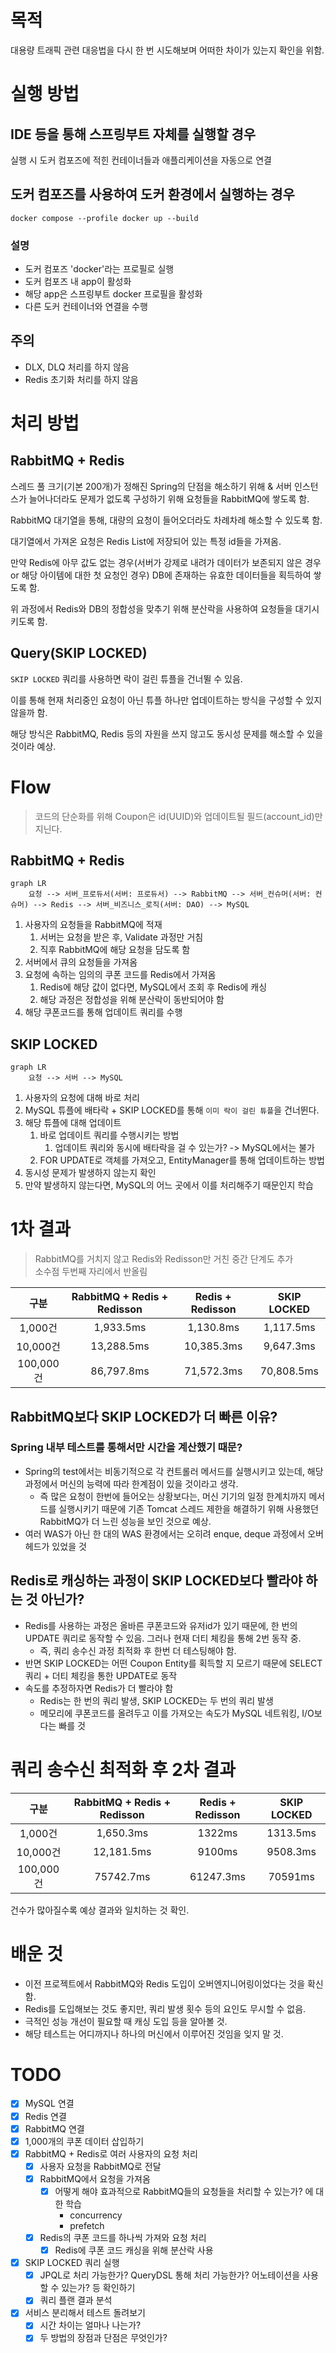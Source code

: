 # 목적

대용량 트래픽 관련 대응법을 다시 한 번 시도해보며 어떠한 차이가 있는지 확인을 위함.

# 실행 방법

## IDE 등을 통해 스프링부트 자체를 실행할 경우

실행 시 도커 컴포즈에 적힌 컨테이너들과 애플리케이션을 자동으로 연결

## 도커 컴포즈를 사용하여 도커 환경에서 실행하는 경우

`docker compose --profile docker up --build`

### 설명

- 도커 컴포즈 'docker'라는 프로필로 실행
- 도커 컴포즈 내 app이 활성화
- 해당 app은 스프링부트 docker 프로필을 활성화
- 다른 도커 컨테이너와 연결을 수행

## 주의

- DLX, DLQ 처리를 하지 않음
- Redis 초기화 처리를 하지 않음

# 처리 방법

## RabbitMQ + Redis

스레드 풀 크기(기본 200개)가 정해진 Spring의 단점을 해소하기 위해 & 서버 인스턴스가 늘어나더라도 문제가 없도록 구성하기 위해 요청들을 RabbitMQ에 쌓도록 함.

RabbitMQ 대기열을 통해, 대량의 요청이 들어오더라도 차례차례 해소할 수 있도록 함.

대기열에서 가져온 요청은 Redis List에 저장되어 있는 특정 id들을 가져옴.

만약 Redis에 아무 값도 없는 경우(서버가 강제로 내려가 데이터가 보존되지 않은 경우 or 해당 아이템에 대한 첫 요청인 경우) DB에 존재하는 유효한 데이터들을 획득하여 쌓도록 함.

위 과정에서 Redis와 DB의 정합성을 맞추기 위해 분산락을 사용하여 요청들을 대기시키도록 함.

## Query(SKIP LOCKED)

`SKIP LOCKED` 쿼리를 사용하면 락이 걸린 튜플을 건너뛸 수 있음.

이를 통해 현재 처리중인 요청이 아닌 튜플 하나만 업데이트하는 방식을 구성할 수 있지 않을까 함.

해당 방식은 RabbitMQ, Redis 등의 자원을 쓰지 않고도 동시성 문제를 해소할 수 있을 것이라 예상.

# Flow

> 코드의 단순화를 위해 Coupon은 id(UUID)와 업데이트될 필드(account_id)만 지닌다.

## RabbitMQ + Redis

```mermaid
graph LR
    요청 --> 서버_프로듀서(서버: 프로듀서) --> RabbitMQ --> 서버_컨슈머(서버: 컨슈머) --> Redis --> 서버_비즈니스_로직(서버: DAO) --> MySQL 
```

1. 사용자의 요청들을 RabbitMQ에 적재
    1. 서버는 요청을 받은 후, Validate 과정만 거침
    2. 직후 RabbitMQ에 해당 요청을 담도록 함
2. 서버에서 큐의 요청들을 가져옴
3. 요청에 속하는 임의의 쿠폰 코드를 Redis에서 가져옴
    1. Redis에 해당 값이 없다면, MySQL에서 조회 후 Redis에 캐싱
    2. 해당 과정은 정합성을 위해 분산락이 동반되어야 함
4. 해당 쿠폰코드를 통해 업데이트 쿼리를 수행

## SKIP LOCKED

```mermaid
graph LR
    요청 --> 서버 --> MySQL 
```

1. 사용자의 요청에 대해 바로 처리
2. MySQL 튜플에 배타락 + SKIP LOCKED를 통해 `이미 락이 걸린 튜플`을 건너뛴다.
3. 해당 튜플에 대해 업데이트
    1. 바로 업데이트 쿼리를 수행시키는 방법
        1. 업데이트 쿼리와 동시에 배타락을 걸 수 있는가? -> MySQL에서는 불가
    2. FOR UPDATE로 객체를 가져오고, EntityManager를 통해 업데이트하는 방법
4. 동시성 문제가 발생하지 않는지 확인
5. 만약 발생하지 않는다면, MySQL의 어느 곳에서 이를 처리해주기 때문인지 학습

# 1차 결과

> RabbitMQ를 거치지 않고 Redis와 Redisson만 거친 중간 단계도 추가\
> 소수점 두번째 자리에서 반올림

|    구분    | RabbitMQ + Redis + Redisson | Redis + Redisson | SKIP LOCKED |
|:--------:|:---------------------------:|:----------------:|:-----------:|
|  1,000건  |          1,933.5ms          |    1,130.8ms     |  1,117.5ms  |
| 10,000건  |         13,288.5ms          |    10,385.3ms    |  9,647.3ms  |
| 100,000건 |         86,797.8ms          |    71,572.3ms    | 70,808.5ms  |

## RabbitMQ보다 SKIP LOCKED가 더 빠른 이유?

### Spring 내부 테스트를 통해서만 시간을 계산했기 때문?

- Spring의 test에서는 비동기적으로 각 컨트롤러 메서드를 실행시키고 있는데, 해당 과정에서 머신의 능력에 따라 한계점이 있을 것이라고 생각.
    - 즉 많은 요청이 한번에 들어오는 상황보다는, 머신 기기의 일정 한계치까지 메서드를 실행시키기 때문에 기존 Tomcat 스레드 제한을 해결하기 위해 사용했던 RabbitMQ가 더 느린 성능을 보인 것으로
      예상.
- 여러 WAS가 아닌 한 대의 WAS 환경에서는 오히려 enque, deque 과정에서 오버헤드가 있었을 것

## Redis로 캐싱하는 과정이 SKIP LOCKED보다 빨라야 하는 것 아닌가?

- Redis를 사용하는 과정은 올바른 쿠폰코드와 유저id가 있기 때문에, 한 번의 UPDATE 쿼리로 동작할 수 있음. 그러나 현재 더티 체킹을 통해 2번 동작 중.
    - 즉, 쿼리 송수신 과정 최적화 후 한번 더 테스팅해야 함.
- 반면 SKIP LOCKED는 어떤 Coupon Entity를 획득할 지 모르기 때문에 SELECT 쿼리 + 더티 체킹을 통한 UPDATE로 동작
- 속도를 추정하자면 Redis가 더 빨라야 함
    - Redis는 한 번의 쿼리 발생, SKIP LOCKED는 두 번의 쿼리 발생
    - 메모리에 쿠폰코드를 올려두고 이를 가져오는 속도가 MySQL 네트워킹, I/O보다는 빠를 것

# 쿼리 송수신 최적화 후 2차 결과

|    구분    | RabbitMQ + Redis + Redisson | Redis + Redisson | SKIP LOCKED |
|:--------:|:---------------------------:|:----------------:|:-----------:|
|  1,000건  |          1,650.3ms          |      1322ms      |  1313.5ms   |
| 10,000건  |         12,181.5ms          |      9100ms      |  9508.3ms   |
| 100,000건 |          75742.7ms          |    61247.3ms     |   70591ms   |

건수가 많아질수록 예상 결과와 일치하는 것 확인.

# 배운 것

- 이전 프로젝트에서 RabbitMQ와 Redis 도입이 오버엔지니어링이었다는 것을 확신함.
- Redis를 도입해보는 것도 좋지만, 쿼리 발생 횟수 등의 요인도 무시할 수 없음.
- 극적인 성능 개선이 필요할 때 캐싱 도입 등을 알아볼 것.
- 해당 테스트는 어디까지나 하나의 머신에서 이루어진 것임을 잊지 말 것.

# TODO

- [x] MySQL 연결
- [x] Redis 연결
- [x] RabbitMQ 연결
- [x] 1,000개의 쿠폰 데이터 삽입하기
- [x] RabbitMQ + Redis로 여러 사용자의 요청 처리
    - [x] 사용자 요청을 RabbitMQ로 전달
    - [x] RabbitMQ에서 요청을 가져옴
        - [x] 어떻게 해야 효과적으로 RabbitMQ들의 요청들을 처리할 수 있는가? 에 대한 학습
            - concurrency
            - prefetch
    - [x] Redis의 쿠폰 코드를 하나씩 가져와 요청 처리
        - [x] Redis에 쿠폰 코드 캐싱을 위해 분산락 사용
- [x] SKIP LOCKED 쿼리 실행
    - [x] JPQL로 처리 가능한가? QueryDSL 통해 처리 가능한가? 어노테이션을 사용할 수 있는가? 등 확인하기
    - [x] 쿼리 플랜 결과 분석
- [x] 서비스 분리해서 테스트 돌려보기
    - [x] 시간 차이는 얼마나 나는가?
    - [x] 두 방법의 장점과 단점은 무엇인가?
